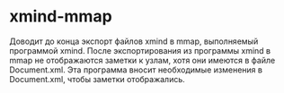 # xmind-mmap
Доводит до конца экспорт файлов xmind в mmap, выполняемый программой xmind. После экспортирования из программы xmind в mmap не отображаются заметки к узлам, хотя они имеются в  файле Document.xml. Эта программа вносит необходимые изменения в Document.xml, чтобы заметки отображались.
